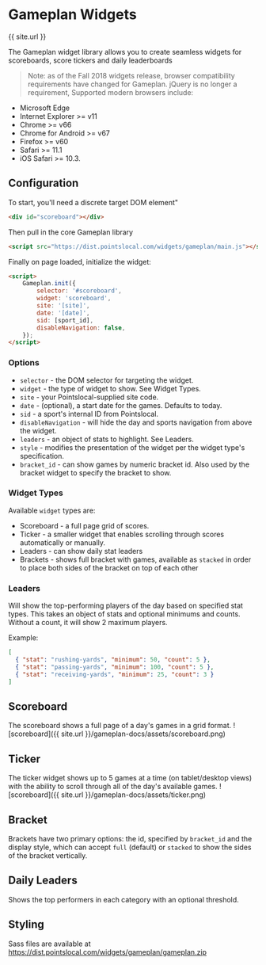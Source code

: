 # Gameplan Widgets
{{ site.url }}

The Gameplan widget library allows you to create seamless widgets for scoreboards, score tickers and daily leaderboards

> Note: as of the Fall 2018 widgets release, browser compatibility requirements have changed for Gameplan. jQuery is no longer a requirement, Supported modern browsers include: 
* Microsoft Edge
* Internet Explorer >= v11
* Chrome >= v66
* Chrome for Android >= v67
* Firefox >= v60
* Safari >= 11.1
* iOS Safari >= 10.3.

## Configuration
To start, you'll need a discrete target DOM element"

```html
<div id="scoreboard"></div>
```

Then pull in the core Gameplan library
```html
<script src="https://dist.pointslocal.com/widgets/gameplan/main.js"></script>
```

Finally on page loaded, initialize the widget:
```html
<script>
    Gameplan.init({
        selector: '#scoreboard',
        widget: 'scoreboard',
        site: '[site]',
        date: '[date]',
        sid: [sport_id],
        disableNavigation: false,
    });
</script>
```

### Options
* ```selector``` - the DOM selector for targeting the widget.
* ```widget``` - the type of widget to show. See Widget Types.
* ```site``` - your Pointslocal-supplied site code.
* ```date``` - (optional), a start date for the games. Defaults to today.
* ```sid``` - a sport's internal ID from Pointslocal. 
* ```disableNavigation``` - will hide the day and sports navigation from above the widget.
* ```leaders``` - an object of stats to highlight.  See Leaders.
* ```style``` - modifies the presentation of the widget per the widget type's specification.
* ```bracket_id``` - can show games by numeric bracket id. Also used by the bracket widget to specify the bracket to show.

### Widget Types
Available ```widget``` types are:
* Scoreboard - a full page grid of scores.
* Ticker - a smaller widget that enables scrolling through scores automatically or manually.
* Leaders - can show daily stat leaders 
* Brackets - shows full bracket with games, available as ```stacked``` in order to place both sides of the bracket on top of each other

### Leaders 
Will show the top-performing players of the day based on specified stat types. This takes an object of stats and optional minimums and counts. Without a count, it will show 2 maximum players.

Example:
```json
[
  { "stat": "rushing-yards", "minimum": 50, "count": 5 },
  { "stat": "passing-yards", "minimum": 100, "count": 5 },
  { "stat": "receiving-yards", "minimum": 25, "count": 3 }
]
```


## Scoreboard
The scoreboard shows a full page of a day's games in a grid format. 
![scoreboard]({{ site.url }}/gameplan-docs/assets/scoreboard.png)

## Ticker
The ticker widget shows up to 5 games at a time (on tablet/desktop views) with the ability to scroll through all of the day's available games.
![scoreboard]({{ site.url }}/gameplan-docs/assets/ticker.png)

## Bracket
Brackets have two primary options: the id, specified by ```bracket_id``` and the display style, which can accept ```full``` (default) or ```stacked``` to show the sides of the bracket vertically.

## Daily Leaders
Shows the top performers in each category with an optional threshold.

## Styling
Sass files are available at https://dist.pointslocal.com/widgets/gameplan/gameplan.zip